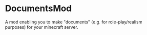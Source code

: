 # DocumentsMod
A mod enabling you to make "documents" (e.g. for role-play/realism purposes) for your minecraft server.
